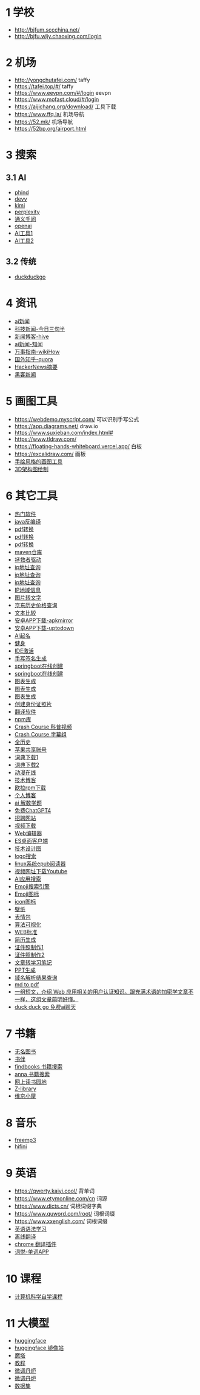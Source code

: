 

# 1 学校

- http://bjfum.sccchina.net/
- http://bjfu.wljy.chaoxing.com/login


# 2 机场


- http://yongchutafei.com/  taffy
- https://tafei.top/#/  taffy
- https://www.eevpn.com/#/login  eevpn
- https://www.mofast.cloud/#/login
- https://aijichang.org/download/  工具下载
- https://www.ffq.la/   机场导航
- https://52.mk/  机场导航
- https://52bp.org/airport.html


# 3 搜索

## 3.1 AI

- [phind](https://www.phind.com/search?home=true)
- [devv](https://devv.ai/)
- [kimi](https://kimi.moonshot.cn/)
- [perplexity](https://www.perplexity.ai/)
- [通义千问](https://tongyi.aliyun.com/qianwen/)
- [openai](https://chat.openai.com/)
- [AI工具1](https://www.toolify.ai/zh/category/ai-search-engine)
- [AI工具2](https://www.aihub.cn/tools/search/)

## 3.2 传统

- [duckduckgo](https://duckduckgo.com/)


# 4 资讯

- [ai新闻](https://www.newsminimalist.com/)
- [科技新闻-今日三句半](https://www.threenhalf.com/)
- [新闻博客-hive](https://hive.blog/)
- [ai新闻-知闻](https://informedainews.com/zh-Hans/)
- [万事指南-wikiHow](https://zh.wikihow.com/)
- [国外知乎-quora](https://www.quora.com/)
- [HackerNews摘要](https://www.supertechfans.com/cn)
- [黑客新闻](https://zeli.app/zh)


# 5 画图工具

- https://webdemo.myscript.com/  可以识别手写公式
- https://app.diagrams.net/  draw.io
- https://www.suxieban.com/index.html#
- https://www.tldraw.com/
- https://floating-hands-whiteboard.vercel.app/  白板
- https://excalidraw.com/  画板
- [手绘风格的画图工具](https://konty.app/)
- [3D架构图绘制](https://icraft.gantcloud.com/zh-CN)

# 6 其它工具

- [热门软件](https://www.producthunt.com/)
- [java反编译](http://www.javadecompilers.com/)
- [pdf转换](https://www.alltoall.net/)
- [pdf转换](https://pdfbear.com/)
- [pdf转换](https://bcad.info/)
- [maven仓库](https://mvnrepository.com/)
- [拯救者驱动](https://newsupport.lenovo.com.cn/driveList.html?fromsource=driveList&selname=Lenovo%20Legion%20R9000P%202021H)
- [ip地址查询](https://ipw.cn/ )
- [ip地址查询](https://whatismyipaddress.com/)
- [ip地址查询](https://scamalytics.com/)
- [IP地域信息](https://www.ip.network/)
- [图片转文字](https://web.baimiaoapp.com/)
- [京东历史价格查询](http://www.lsjgcx.com/)
- [文本比较](https://www.jq22.com/textDifference)
- [安卓APP下载-apkmirror](https://www.apkmirror.com/)
- [安卓APP下载-uptodown](https://cn.uptodown.com/android)
- [AI起名](https://www.namedbyai.com/)
- [健身](https://workout.lol/)
- [IDE激活](https://blog.idejihuo.com/)
- [手写签名生成](https://www.sign.plus/zh/online-signature-generator)
- [springboot在线创建](https://start.aliyun.com/)
- [springboot在线创建](https://start.spring.io/)
- [图表生成](https://www.designcap.com/cn/chart/column.html)
- [图表生成](https://graphmaker.imageonline.co/linechart-cn.php)
- [图表生成](https://charts.livegap.com/?lan=zh)
- [创建身份证照片](https://github.com/zhbhun/idify)
- [翻译软件](https://github.com/pot-app/pot-desktop)
- [npm库](https://www.npmjs.com/)
- [Crash Course 科普视频](https://thecrashcourse.com)
- [Crash Course 字幕组](https://crashcourse.club/category)
- [全历史](https://www.allhistory.com/)
- [苹果共享账号](https://github.com/v2net/ios?tab=readme-ov-file)
- [词典下载1](https://downloads.freemdict.com/)
- [词典下载2](https://wordsea.xyz/)
- [动漫在线](https://www.qdm66.com/)
- [技术博客](https://daily-blog.chlinlearn.top/) 
- [欧拉rpm下载](https://repo.openeuler.org/)
- [个人博客](https://blog.xinshijiededa.men/)
- [ai 解数学题](https://math.bot/zh-CN)
- [免费ChatGPT4](https://gpt4o.so/zh-CN)
- [招聘网站](https://jobincorner.com/)
- [视频下载](https://github.com/imputnet/cobalt)
- [Web编辑器](https://github.com/JiHong88/suneditor)
- [ES桌面客户端](https://github.com/geek-fun/dockit)
- [技术设计图](https://github.com/ByteByteGoHq/system-design-101)
- [logo搜索](https://svgl.app/)
- [linux系统epub阅读器](https://github.com/johnfactotum/foliate)
- [视频网址下载Youtube](https://www.fastdownload.io/)
- [AI应用搜索](https://github.com/askaitools/askaitools-community-edition)
- [Emoji搜索引擎](https://ai-emoji.bettergogo.com/)
- [Emoji图标](https://searchemoji.app/zh-hans)
- [icon图标](https://www.iconfont.cn/)
- [壁纸](https://10wallpaper.com/)
- [表情包](https://www.dbbqb.com/)
- [算法可视化](https://gallery.selfboot.cn/algorithms/)
- [WEB标准](https://devdocs.io/)
- [简历生成](https://github.com/AmruthPillai/Reactive-Resume )
- [证件照制作1](https://photo4you.win/)
- [证件照制作2](https://github.com/Zeyi-Lin/HivisionIDPhotos)
- [文章转学习笔记](https://notebooklm.google/)
- [PPT生成](https://aipptmaker.ai/cn)
- [域名解析结果查询](https://dns.surf/)
- [md to pdf](https://md2pdf.netlify.app/)
- [一组短文，介绍 Web 应用相关的用户认证知识。跟充满术语的加密学文章不一样，这组文章简明好懂。](https://thecopenhagenbook.com/)
- [duck duck go 免费ai聊天](https://duckduckgo.com/?q=DuckDuckGo+AI+Chat&ia=chat&duckai=1)



# 7 书籍

- [无名图书](https://www.book123.info/)
- [书伴](https://bookfere.com/)
- [findbooks 书籍搜索](https://www.findbooks.info/)
- [anna 书籍搜索](https://es.annas-archive.org/)
- [网上读书园地](https://www.readfree.net/bbs/)
- [Z-library](https://zh.singlelogin.re/)
- [维京小屋](https://vikingcabin.com/ "维京小屋")

# 8 音乐

- [freemp3](https://freemp3cloud.com/)
- [hifini](https://www.hifini.com/)


# 9 英语

- https://qwerty.kaiyi.cool/  背单词
- https://www.etymonline.com/cn 词源
- https://www.dicts.cn/ 词根词缀字典
- https://www.quword.com/root/  词根词缀
- https://www.xxenglish.com/  词根词缀
- [英语语法学习](https://oldwestenglish.github.io/grammar/#/)
- [离线翻译](https://github.com/argosopentech/argos-translate)
- [chrome 翻译插件](https://github.com/wa008/PopTranslate)
- [词悦-单词APP](https://github.com/mumu-lhl/Ciyue)


# 10 课程

- [计算机科学自学课程](https://github.com/ForrestKnight/open-source-cs)


# 11 大模型

- [huggingface](https://huggingface.co/)
- [huggingface 镜像站](https://hf-mirror.com/)
- [魔塔](https://www.modelscope.cn/home)
- [教程](https://github.com/datawhalechina)
- [微调丹炉](https://github.com/ArtificialZeng/Qwen-Tuning)
- [微调丹炉](https://github.com/ssbuild/qwen_finetuning)
- [数据集](https://github.com/KMnO4-zx/huanhuan-chat)

